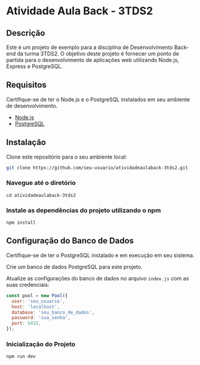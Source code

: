 # Atividade Aula Back - 3TDS2

## Descrição
Este é um projeto de exemplo para a disciplina de Desenvolvimento Back-end da turma 3TDS2. O objetivo deste projeto é fornecer um ponto de partida para o desenvolvimento de aplicações web utilizando Node.js, Express e PostgreSQL.

## Requisitos
Certifique-se de ter o Node.js e o PostgreSQL instalados em seu ambiente de desenvolvimento.

- [Node.js](https://nodejs.org/)
- [PostgreSQL](https://www.postgresql.org/)

## Instalação

Clone este repositório para o seu ambiente local:
   ```bash
   git clone https://github.com/seu-usuario/atividadeaulaback-3tds2.git
   ```

### Navegue até o diretório
`cd atividadeaulaback-3tds2`

### Instale as dependências do projeto utilizando o npm
`npm install`

## Configuração do Banco de Dados

Certifique-se de ter o PostgreSQL instalado e em execução em seu sistema.

Crie um banco de dados PostgreSQL para este projeto.

Atualize as configurações do banco de dados no arquivo `index.js` com as suas credenciais:

```javascript
const pool = new Pool({
  user: 'seu_usuario',
  host: 'localhost',
  database: 'seu_banco_de_dados',
  password: 'sua_senha',
  port: 5432,
});

```
### Inicialização do Projeto
`npm run dev`
